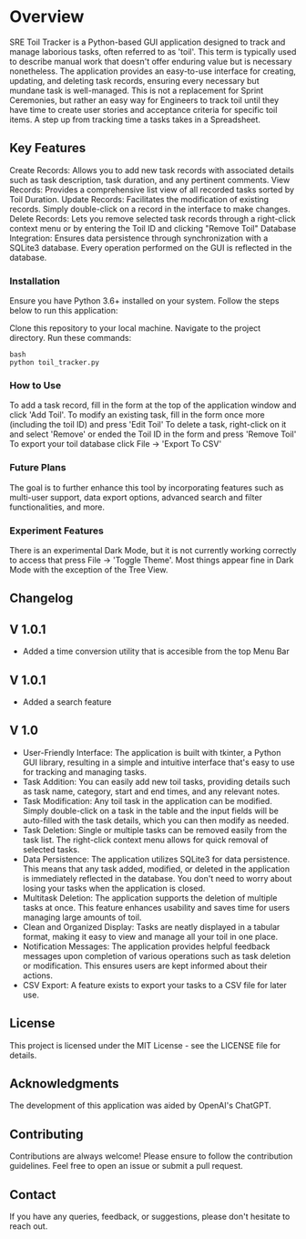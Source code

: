 # Overview
SRE Toil Tracker is a Python-based GUI application designed to track and manage laborious tasks, often referred to as 'toil'. This term is typically used to describe manual work that doesn't offer enduring value but is necessary nonetheless. The application provides an easy-to-use interface for creating, updating, and deleting task records, ensuring every necessary but mundane task is well-managed. This is not a replacement for Sprint Ceremonies, but rather an easy way for Engineers to track toil until they have time to create user stories and acceptance criteria for specific toil items. A step up from tracking time a tasks takes in a Spreadsheet.

## Key Features
Create Records: Allows you to add new task records with associated details such as task description, task duration, and any pertinent comments.
View Records: Provides a comprehensive list view of all recorded tasks sorted by Toil Duration.
Update Records: Facilitates the modification of existing records. Simply double-click on a record in the interface to make changes.
Delete Records: Lets you remove selected task records through a right-click context menu or by entering the Toil ID and clicking "Remove Toil"
Database Integration: Ensures data persistence through synchronization with a SQLite3 database. Every operation performed on the GUI is reflected in the database.
### Installation
Ensure you have Python 3.6+ installed on your system. Follow the steps below to run this application:

Clone this repository to your local machine.
Navigate to the project directory.
Run these commands:

    bash
    python toil_tracker.py
  
### How to Use
To add a task record, fill in the form at the top of the application window and click 'Add Toil'.
To modify an existing task, fill in the form once more (including the toil ID) and press 'Edit Toil'
To delete a task, right-click on it and select 'Remove' or ended the Toil ID in the form and press 'Remove Toil'
To export your toil database click File -> 'Export To CSV'

### Future Plans
The goal is to further enhance this tool by incorporating features such as multi-user support, data export options, advanced search and filter functionalities, and more.

### Experiment Features
There is an experimental Dark Mode, but it is not currently working correctly to access that press File -> 'Toggle Theme'. Most things appear fine in Dark Mode with the exception of the Tree View.

## Changelog

## V 1.0.1
* Added a time conversion utility that is accesible from the top Menu Bar

## V 1.0.1
* Added a search feature

## V 1.0
* User-Friendly Interface: The application is built with tkinter, a Python GUI library, resulting in a simple and intuitive interface that's easy to use for tracking and managing tasks.
* Task Addition: You can easily add new toil tasks, providing details such as task name, category, start and end times, and any relevant notes.
* Task Modification: Any toil task in the application can be modified. Simply double-click on a task in the table and the input fields will be auto-filled with the task details, which you can then modify as needed.
* Task Deletion: Single or multiple tasks can be removed easily from the task list. The right-click context menu allows for quick removal of selected tasks.
* Data Persistence: The application utilizes SQLite3 for data persistence. This means that any task added, modified, or deleted in the application is immediately reflected in the database. You don't need to worry about losing your tasks when the application is closed.
* Multitask Deletion: The application supports the deletion of multiple tasks at once. This feature enhances usability and saves time for users managing large amounts of toil.
* Clean and Organized Display: Tasks are neatly displayed in a tabular format, making it easy to view and manage all your toil in one place.
* Notification Messages: The application provides helpful feedback messages upon completion of various operations such as task deletion or modification. This ensures users are kept informed about their actions.
* CSV Export: A feature exists to export your tasks to a CSV file for later use.

## License
This project is licensed under the MIT License - see the LICENSE file for details.

## Acknowledgments
The development of this application was aided by OpenAI's ChatGPT.

## Contributing
Contributions are always welcome! Please ensure to follow the contribution guidelines. Feel free to open an issue or submit a pull request.

## Contact
If you have any queries, feedback, or suggestions, please don't hesitate to reach out.
